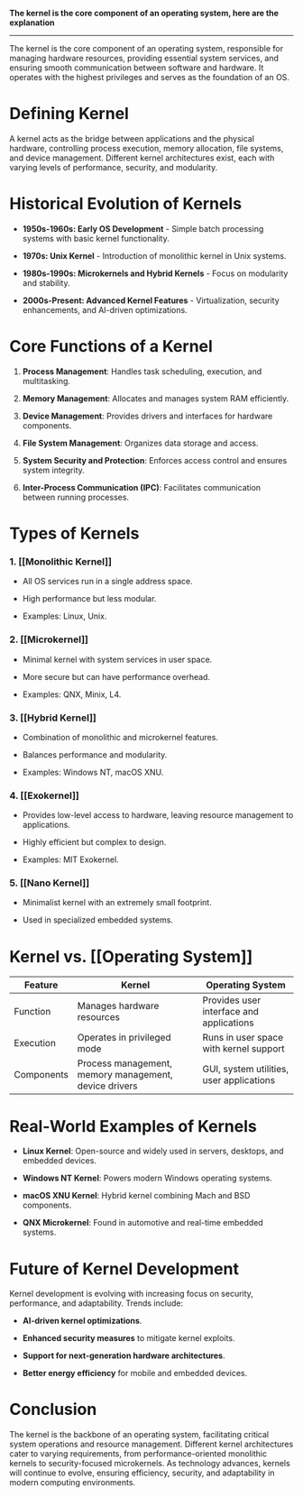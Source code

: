 **The kernel is the core component of an operating system, here are the explanation**

---
The kernel is the core component of an operating system, responsible for managing hardware resources, providing essential system services, and ensuring smooth communication between software and hardware. It operates with the highest privileges and serves as the foundation of an OS.

# Defining Kernel

A kernel acts as the bridge between applications and the physical hardware, controlling process execution, memory allocation, file systems, and device management. Different kernel architectures exist, each with varying levels of performance, security, and modularity.

# Historical Evolution of Kernels

- **1950s-1960s: Early OS Development** - Simple batch processing systems with basic kernel functionality.
    
- **1970s: Unix Kernel** - Introduction of monolithic kernel in Unix systems.
    
- **1980s-1990s: Microkernels and Hybrid Kernels** - Focus on modularity and stability.
    
- **2000s-Present: Advanced Kernel Features** - Virtualization, security enhancements, and AI-driven optimizations.
    

# Core Functions of a Kernel

1. **Process Management**: Handles task scheduling, execution, and multitasking.
    
2. **Memory Management**: Allocates and manages system RAM efficiently.
    
3. **Device Management**: Provides drivers and interfaces for hardware components.
    
4. **File System Management**: Organizes data storage and access.
    
5. **System Security and Protection**: Enforces access control and ensures system integrity.
    
6. **Inter-Process Communication (IPC)**: Facilitates communication between running processes.
    

# Types of Kernels

### 1. **[[Monolithic Kernel]]**

- All OS services run in a single address space.
    
- High performance but less modular.
    
- Examples: Linux, Unix.
    

### 2. **[[Microkernel]]**

- Minimal kernel with system services in user space.
    
- More secure but can have performance overhead.
    
- Examples: QNX, Minix, L4.
    

### 3. **[[Hybrid Kernel]]**

- Combination of monolithic and microkernel features.
    
- Balances performance and modularity.
    
- Examples: Windows NT, macOS XNU.
    

### 4. **[[Exokernel]]**

- Provides low-level access to hardware, leaving resource management to applications.
    
- Highly efficient but complex to design.
    
- Examples: MIT Exokernel.
    

### 5. **[[Nano Kernel]]**

- Minimalist kernel with an extremely small footprint.
    
- Used in specialized embedded systems.
    

# Kernel vs. [[Operating System]]

|Feature|Kernel|Operating System|
|---|---|---|
|Function|Manages hardware resources|Provides user interface and applications|
|Execution|Operates in privileged mode|Runs in user space with kernel support|
|Components|Process management, memory management, device drivers|GUI, system utilities, user applications|

# Real-World Examples of Kernels

- **Linux Kernel**: Open-source and widely used in servers, desktops, and embedded devices.
    
- **Windows NT Kernel**: Powers modern Windows operating systems.
    
- **macOS XNU Kernel**: Hybrid kernel combining Mach and BSD components.
    
- **QNX Microkernel**: Found in automotive and real-time embedded systems.
    

# Future of Kernel Development

Kernel development is evolving with increasing focus on security, performance, and adaptability. Trends include:

- **AI-driven kernel optimizations**.
    
- **Enhanced security measures** to mitigate kernel exploits.
    
- **Support for next-generation hardware architectures**.
    
- **Better energy efficiency** for mobile and embedded devices.
    

# Conclusion

The kernel is the backbone of an operating system, facilitating critical system operations and resource management. Different kernel architectures cater to varying requirements, from performance-oriented monolithic kernels to security-focused microkernels. As technology advances, kernels will continue to evolve, ensuring efficiency, security, and adaptability in modern computing environments.
